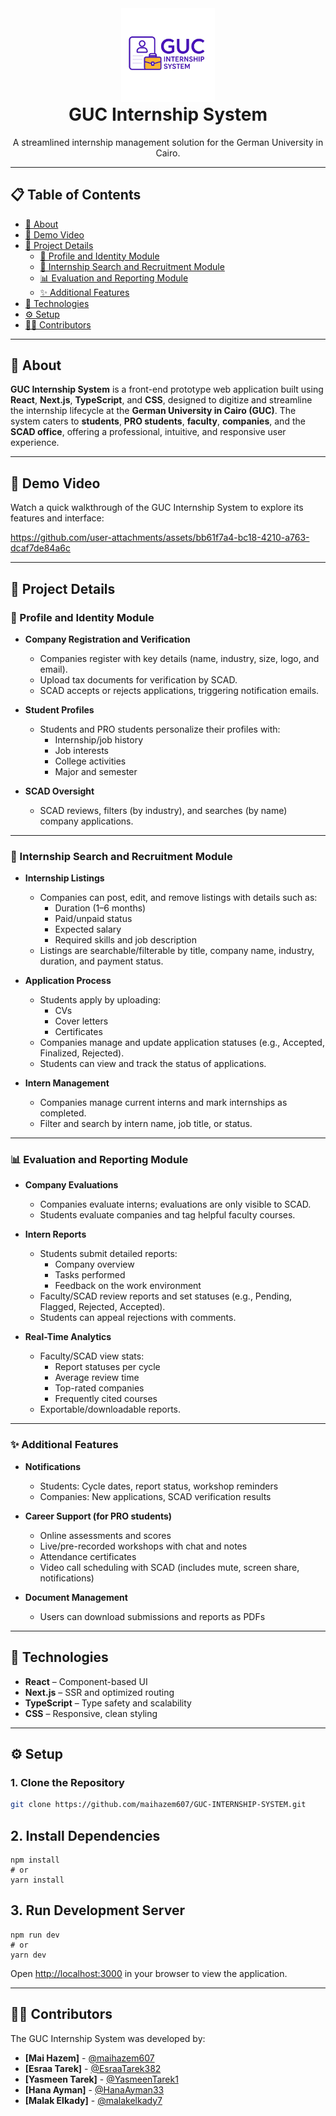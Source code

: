 <div align="center">  
  <img src="public/logos/GUCInternshipSystemLogo.png" alt="GUC Internship System Logo" height="150" style="margin-top: 0; margin-bottom: 0; padding: 0;" />  
  <h1 style="margin-top: 0;">GUC Internship System</h1>  
  <p style="margin-top: 0;">A streamlined internship management solution for the German University in Cairo.</p>  
</div>  

---

## 📋 Table of Contents
- [📖 About](#-about)
- [🎥 Demo Video](#-demo-video)
- [🚀 Project Details](#-project-details)
  - [🔐 Profile and Identity Module](#-profile-and-identity-module)
  - [💼 Internship Search and Recruitment Module](#-internship-search-and-recruitment-module)
  - [📊 Evaluation and Reporting Module](#-evaluation-and-reporting-module)
  - [✨ Additional Features](#-additional-features)
- [🧱 Technologies](#-technologies)
- [⚙️ Setup](#️-setup)
- [👨‍💻 Contributors](#-contributors)

---

## 📖 About  
**GUC Internship System** is a front-end prototype web application built using **React**, **Next.js**, **TypeScript**, and **CSS**, designed to digitize and streamline the internship lifecycle at the **German University in Cairo (GUC)**. The system caters to **students**, **PRO students**, **faculty**, **companies**, and the **SCAD office**, offering a professional, intuitive, and responsive user experience.

---

## 🎥 Demo Video  
Watch a quick walkthrough of the GUC Internship System to explore its features and interface:

https://github.com/user-attachments/assets/bb61f7a4-bc18-4210-a763-dcaf7de84a6c

---

## 🚀 Project Details

### 🔐 Profile and Identity Module
- **Company Registration and Verification**  
  - Companies register with key details (name, industry, size, logo, and email).  
  - Upload tax documents for verification by SCAD.  
  - SCAD accepts or rejects applications, triggering notification emails.

- **Student Profiles**  
  - Students and PRO students personalize their profiles with:  
    - Internship/job history  
    - Job interests  
    - College activities  
    - Major and semester  

- **SCAD Oversight**  
  - SCAD reviews, filters (by industry), and searches (by name) company applications.

---

### 💼 Internship Search and Recruitment Module
- **Internship Listings**  
  - Companies can post, edit, and remove listings with details such as:  
    - Duration (1–6 months)  
    - Paid/unpaid status  
    - Expected salary  
    - Required skills and job description  
  - Listings are searchable/filterable by title, company name, industry, duration, and payment status.

- **Application Process**  
  - Students apply by uploading:  
    - CVs  
    - Cover letters  
    - Certificates  
  - Companies manage and update application statuses (e.g., Accepted, Finalized, Rejected).  
  - Students can view and track the status of applications.

- **Intern Management**  
  - Companies manage current interns and mark internships as completed.  
  - Filter and search by intern name, job title, or status.

---

### 📊 Evaluation and Reporting Module
- **Company Evaluations**  
  - Companies evaluate interns; evaluations are only visible to SCAD.  
  - Students evaluate companies and tag helpful faculty courses.

- **Intern Reports**  
  - Students submit detailed reports:  
    - Company overview  
    - Tasks performed  
    - Feedback on the work environment  
  - Faculty/SCAD review reports and set statuses (e.g., Pending, Flagged, Rejected, Accepted).  
  - Students can appeal rejections with comments.

- **Real-Time Analytics**  
  - Faculty/SCAD view stats:  
    - Report statuses per cycle  
    - Average review time  
    - Top-rated companies  
    - Frequently cited courses  
  - Exportable/downloadable reports.

---

### ✨ Additional Features
- **Notifications**  
  - Students: Cycle dates, report status, workshop reminders  
  - Companies: New applications, SCAD verification results

- **Career Support (for PRO students)**  
  - Online assessments and scores  
  - Live/pre-recorded workshops with chat and notes  
  - Attendance certificates  
  - Video call scheduling with SCAD (includes mute, screen share, notifications)

- **Document Management**  
  - Users can download submissions and reports as PDFs

---

## 🧱 Technologies
- **React** – Component-based UI  
- **Next.js** – SSR and optimized routing  
- **TypeScript** – Type safety and scalability  
- **CSS** – Responsive, clean styling  

---
## ⚙️ Setup

### 1. Clone the Repository
```bash
git clone https://github.com/maihazem607/GUC-INTERNSHIP-SYSTEM.git
```
## 2. Install Dependencies

    npm install
    # or
    yarn install

## 3. Run Development Server

    npm run dev
    # or
    yarn dev

Open [http://localhost:3000](http://localhost:3000) in your browser to view the application.

---

## 👨‍💻 **Contributors**  
The GUC Internship System was developed by:

- **[Mai Hazem]** - [@maihazem607](https://github.com/maihazem607)
- **[Esraa Tarek]** - [@EsraaTarek382](https://github.com/EsraaTarek382)
- **[Yasmeen Tarek]** - [@YasmeenTarek1](https://github.com/YasmeenTarek1)
- **[Hana Ayman]** - [@HanaAyman33](https://github.com/HanaAyman33)
- **[Malak Elkady]** - [@malakelkady7](https://github.com/malakelkady7)



